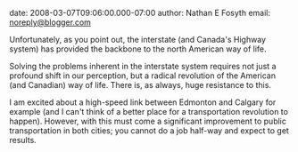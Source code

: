 date: 2008-03-07T09:06:00.000-07:00
author: Nathan E Fosyth
email: noreply@blogger.com

Unfortunately, as you point out, the interstate (and Canada's Highway system)
has provided the backbone to the north American way of life.

Solving the problems inherent in the interstate system requires not just a
profound shift in our perception, but a radical revolution of the American (and
Canadian) way of life.  There is, as always, huge resistance to this.

I am excited about a high-speed link between Edmonton and Calgary for example
(and I can't think of a better place for a transportation revolution to
happen).  However, with this must come a significant improvement to public
transportation in both cities; you cannot do a job half-way and expect to get
results.
